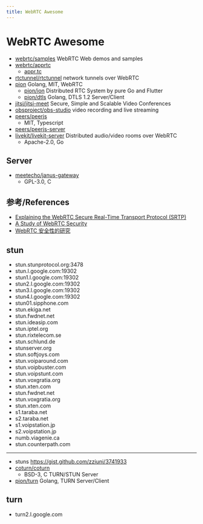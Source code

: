 ```yaml
---
title: WebRTC Awesome
---
```


# WebRTC Awesome

- [webrtc/samples](https://github.com/webrtc/samples)
  WebRTC Web demos and samples
- [webrtc/apprtc](https://github.com/webrtc/apprtc)
  - [appr.tc](https://appr.tc)
- [rtctunnel/rtctunnel](https://github.com/rtctunnel/rtctunnel)
  network tunnels over WebRTC
- [pion](https://github.com/pion)
  Golang, MIT, WebRTC
  - [pion/ion](https://github.com/pion/ion)
    Distributed RTC System by pure Go and Flutter
  - [pion/dtls](https://github.com/pion/dtls)
    Golang, DTLS 1.2 Server/Client
- [jitsi/jitsi-meet](https://github.com/jitsi/jitsi-meet)
  Secure, Simple and Scalable Video Conferences
- [obsproject/obs-studio](https://github.com/obsproject/obs-studio)
  video recording and live streaming
- [peers/peerjs](https://github.com/peers/peerjs)
  - MIT, Typescript
- [peers/peerjs-server](https://github.com/peers/peerjs-server)
- [livekit/livekit-server](https://github.com/livekit/livekit-server)
  Distributed audio/video rooms over WebRTC
  - Apache-2.0, Go

## Server

- [meetecho/janus-gateway](https://github.com/meetecho/janus-gateway)
  - GPL-3.0, C

## 参考/References

- [Explaining the WebRTC Secure Real-Time Transport Protocol (SRTP)](https://www.callstats.io/blog/2018/05/16/explaining-webrtc-secure-real-time-transport-protocol-srtp)
- [A Study of WebRTC Security](https://webrtc-security.github.io)
- [WebRTC 安全性的研究](https://webrtc.org.cn/webrtc-security)

## stun

- stun.stunprotocol.org:3478
- stun.l.google.com:19302
- stun1.l.google.com:19302
- stun2.l.google.com:19302
- stun3.l.google.com:19302
- stun4.l.google.com:19302
- stun01.sipphone.com
- stun.ekiga.net
- stun.fwdnet.net
- stun.ideasip.com
- stun.iptel.org
- stun.rixtelecom.se
- stun.schlund.de
- stunserver.org
- stun.softjoys.com
- stun.voiparound.com
- stun.voipbuster.com
- stun.voipstunt.com
- stun.voxgratia.org
- stun.xten.com
- stun.fwdnet.net
- stun.voxgratia.org
- stun.xten.com
- s1.taraba.net
- s2.taraba.net
- s1.voipstation.jp
- s2.voipstation.jp
- numb.viagenie.ca
- stun.counterpath.com

---

- stuns https://gist.github.com/zziuni/3741933
- [coturn/coturn](https://github.com/coturn/coturn)
  - BSD-3, C TURN/STUN Server
- [pion/turn](https://github.com/pion/turn)
  Golang, TURN Server/Client

## turn

- turn2.l.google.com
